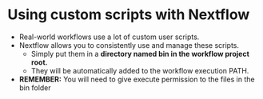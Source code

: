 # Using custom scripts with Nextflow
- Real-world workflows use a lot of custom user scripts. 
- Nextflow allows you to consistently use and manage these scripts. 
    - Simply put them in a **directory named bin in the workflow project root.**
    - They will be automatically added to the workflow execution PATH.
- **REMEMBER:** You will need to give execute permission to the files in the bin folder
